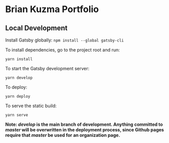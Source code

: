 # Brian Kuzma Portfolio

## Local Development

Install Gatsby globally:
`npm install --global gatsby-cli`

To install dependencies, go to the project root and run:

`yarn install`

To start the Gatsby development server:

`yarn develop`

To deploy:

`yarn deploy`

To serve the static build:

`yarn serve`

**Note: _develop_ is the main branch of development. Anything committed to _master_ will be overwritten in the deployment process, since Github pages require that _master_ be used for an organization page.**
